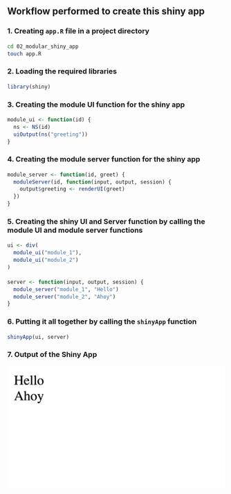 ## Workflow performed to create this shiny app

### 1. Creating `app.R` file in a project directory

```bash
cd 02_modular_shiny_app
touch app.R
```

### 2. Loading the required libraries

```r
library(shiny)
```

### 3. Creating the module UI function for the shiny app

```r
module_ui <- function(id) {
  ns <- NS(id)
  uiOutput(ns("greeting"))
}
```

### 4. Creating the module server function for the shiny app

```r
module_server <- function(id, greet) {
  moduleServer(id, function(input, output, session) {
    output$greeting <- renderUI(greet)
  })
}
```

### 5. Creating the shiny UI and Server function by calling the module UI and module server functions

```r
ui <- div(
  module_ui("module_1"),
  module_ui("module_2")
)

server <- function(input, output, session) {
  module_server("module_1", "Hello")
  module_server("module_2", "Ahoy")
}
```

### 6. Putting it all together by calling the `shinyApp` function

```r
shinyApp(ui, server)
```

### 7. Output of the Shiny App

![Shiny App Output Screenshot](app_screenshot.png "Shiny App Output Screenshot")

